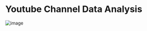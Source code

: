 # Youtube Channel Data Analysis

![image](https://github.com/VISHNU-ARAVIND-99/Youtube/assets/116996284/edd98931-5da5-46c1-8f6b-c1e69a31dcde)

